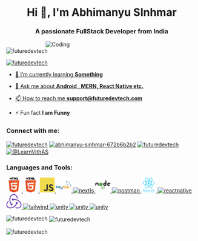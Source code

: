 <h1 align="center">Hi 👋, I'm Abhimanyu SInhmar</h1>
<h3 align="center">A passionate FullStack Developer from India</h3>
<img align="right" alt="Coding" width="400" src="https://cdn.dribbble.com/users/1162077/screenshots/3848914/programmer.gif">


<p align="left"> <img src="https://komarev.com/ghpvc/?username=futuredevtech&label=Profile%20views&color=0e75b6&style=flat" alt="futuredevtech" /> </p>

<p align="left"> <a href="https://twitter.com/abhimanyux48" target="blank"><img src="https://img.shields.io/twitter/follow/abhimanyux48?logo=twitter&style=for-the-badge" alt="futuredevtech"  </p>


- 🌱 I’m currently learning **Something**

- 💬 Ask me about **Android , MERN, React Native etc.**

- 📫 How to reach me **support@futuredevtech.com**

- ⚡ Fun fact **I am Funny**

<h3 align="left">Connect with me:</h3>
<p align="left">
<a href="https://twitter.com/abhimanyux48" target="blank"><img align="center" src="https://raw.githubusercontent.com/rahuldkjain/github-profile-readme-generator/master/src/images/icons/Social/twitter.svg" alt="futuredevtech" height="27" width="30" /></a>
<a href="https://linkedin.com/in/abhimanyu-sinhmar-672b6b2b2" target="blank"><img align="center" src="https://raw.githubusercontent.com/rahuldkjain/github-profile-readme-generator/master/src/images/icons/Social/linked-in-alt.svg" alt="abhimanyu-sinhmar-672b6b2b2" height="27" width="30" /></a>
<a href="https://instagram.com/futuredevtech48" target="blank"><img align="center" src="https://raw.githubusercontent.com/rahuldkjain/github-profile-readme-generator/master/src/images/icons/Social/instagram.svg" alt="futuredevtech" height="27" width="30" /></a>
<a href="https://www.youtube.com/@LearnVithAS" target="blank"><img align="center" src="https://raw.githubusercontent.com/rahuldkjain/github-profile-readme-generator/master/src/images/icons/Social/youtube.svg" alt="@LearnVithAS" height="27" width="30" /></a>
</p>

<h3 align="left">Languages and Tools:</h3>
<p align="left"> <a href="https://www.w3.org/html/" target="_blank" rel="noreferrer"> <img src="https://raw.githubusercontent.com/devicons/devicon/master/icons/html5/html5-original-wordmark.svg" alt="html5" width="40" height="40"/> </a> <a href="https://www.w3.org/html/" target="_blank" rel="noreferrer"> <img src="https://raw.githubusercontent.com/devicons/devicon/master/icons/html5/html5-original-wordmark.svg" alt="html5" width="40" height="40"/> </a> <a href="https://developer.mozilla.org/en-US/docs/Web/JavaScript" target="_blank" rel="noreferrer"> <img src="https://raw.githubusercontent.com/devicons/devicon/master/icons/javascript/javascript-original.svg" alt="javascript" width="40" height="40"/> </a> <a href="https://www.mysql.com/" target="_blank" rel="noreferrer"> <img src="https://raw.githubusercontent.com/devicons/devicon/master/icons/mysql/mysql-original-wordmark.svg" alt="mysql" width="40" height="40"/> </a> <a href="https://nextjs.org/" target="_blank" rel="noreferrer"> <img src="https://vercel.com/vc-ap-vercel-marketing/_next/static/media/nextjs-logo-dark.c32f567e.svg" alt="nextjs" width="40" height="40"/> </a> <a href="https://nodejs.org" target="_blank" rel="noreferrer"> <img src="https://raw.githubusercontent.com/devicons/devicon/master/icons/nodejs/nodejs-original-wordmark.svg" alt="nodejs" width="40" height="40"/> </a> <a href="https://postman.com" target="_blank" rel="noreferrer"> <img src="https://www.vectorlogo.zone/logos/getpostman/getpostman-icon.svg" alt="postman" width="40" height="40"/> </a> <a href="https://reactjs.org/" target="_blank" rel="noreferrer"> <img src="https://raw.githubusercontent.com/devicons/devicon/master/icons/react/react-original-wordmark.svg" alt="react" width="40" height="40"/> </a> <a href="https://reactnative.dev/" target="_blank" rel="noreferrer"> <img src="https://reactnative.dev/img/header_logo.svg" alt="reactnative" width="40" height="40"/> </a> <a href="https://redux.js.org" target="_blank" rel="noreferrer"> <img src="https://raw.githubusercontent.com/devicons/devicon/master/icons/redux/redux-original.svg" alt="redux" width="40" height="40"/> </a> <a href="https://tailwindcss.com/" target="_blank" rel="noreferrer"> <img src="https://www.vectorlogo.zone/logos/tailwindcss/tailwindcss-icon.svg" alt="tailwind" width="40" height="40"/> </a> <a href="https://unity.com/" target="_blank" rel="noreferrer"> <img src="https://www.vectorlogo.zone/logos/unity3d/unity3d-icon.svg" alt="unity" width="40" height="40"/> </a> <a href="https://cpanel.com/" target="_blank" rel="noreferrer"> <img src="https://th.bing.com/th/id/ODLS.650b0f65-4361-476e-a29c-db3acffdcf2f?w=32&h=32&qlt=90&pcl=fffffa&o=6&pid=1.2" alt="unity" width="40" height="40"/> </a> <a href="https://getbootstrap.com/" target="_blank" rel="noreferrer"> <img src="https://th.bing.com/th/id/ODLS.b5a2289b-a495-4805-ab3f-1bb4751f4682?w=32&h=32&qlt=91&pcl=fffffa&o=6&pid=1.2" alt="unity" width="40" height="40"/> </a> </p>


<p><img align="left" src="https://github-readme-stats.vercel.app/api/top-langs?username=futuredevtech&show_icons=true&locale=en&layout=compact&theme=tokyonight" alt="futuredevtech" /></p>

<p>&nbsp;<img align="center" src="https://github-readme-stats.vercel.app/api?username=futuredevtech&show_icons=true&locale=en&theme=tokyonight" alt="futuredevtech" /></p>

<p><img align="center" src="https://github-readme-streak-stats.herokuapp.com/?user=futuredevtech&&theme=tokyonight" alt="futuredevtech" /></p>
